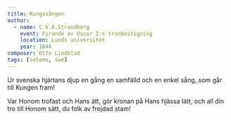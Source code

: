 ```yaml
---
title: Kungssången
author:
  - name: C.V.A.Strandberg
    event: Firande av Oscar I:s tronbestigning
    location: Lunds universitet
    year: 1844
composer: Otto Lindblad
tags: [solemn, swe]
---
```


Ur svenska hjärtans djup en gång
en samfälld och en enkel sång,
som går till Kungen fram!

Var Honom trofast och Hans ätt,
gör kronan på Hans hjässa lätt,
och all din tro till Honom sätt,
du folk av frejdad stam!
